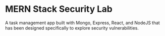 # MERN Stack Security Lab

A task management app built with Mongo, Express, React, and NodeJS that has been designed specifically to explore security vulnerabilities.
